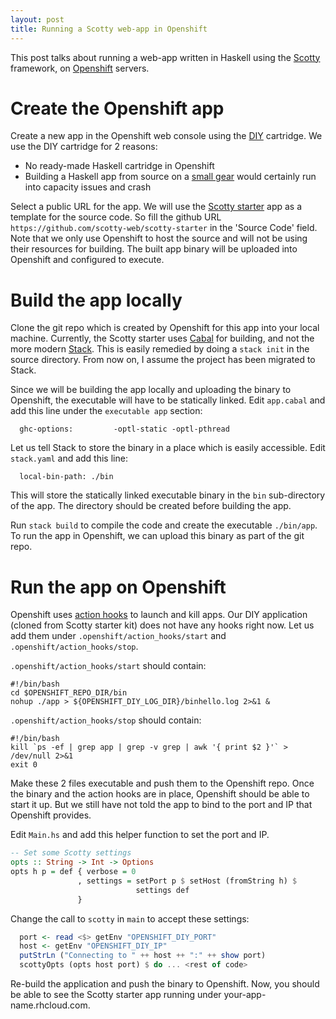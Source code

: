 ```yaml
---
layout: post
title: Running a Scotty web-app in Openshift
---
```


This post talks about running a web-app written in Haskell using the
[Scotty](https://github.com/scotty-web/scotty) framework, on
[Openshift](openshift.redhat.com) servers.

# Create the Openshift app

Create a new app in the Openshift web console using the
[DIY](https://developers.openshift.com/languages/diy.html) cartridge. We use the
DIY cartridge for 2 reasons:

* No ready-made Haskell cartridge in Openshift
* Building a Haskell app from source on a [small gear](https://developers.openshift.com/managing-your-applications/resource-management.html)
 would certainly run into capacity issues and crash

Select a public URL for the app. We will use the [Scotty starter](https://github.com/scotty-web/scotty-starter) app as a template for the source code.
So fill the github URL `https://github.com/scotty-web/scotty-starter` in the 'Source Code' field. Note that we only use Openshift to host the source and will not be using their resources for building. The built app binary will be uploaded into Openshift and configured to execute.

# Build the app locally

Clone the git repo which is created by Openshift for this app into your local machine. Currently, the Scotty starter uses [Cabal](https://www.haskell.org/cabal) for building, and not the more modern [Stack](https://www.haskellstack.org).
This is easily remedied by doing a `stack init` in the source directory. From now on, I assume the project has been migrated to Stack.

Since we will be building the app locally and uploading the binary to Openshift, the executable will have to be statically linked. Edit `app.cabal` and add this line under the `executable app` section:

      ghc-options:         -optl-static -optl-pthread

Let us tell Stack to store the binary in a place which is easily accessible. Edit `stack.yaml` and add this line:

      local-bin-path: ./bin

This will store the statically linked executable binary in the `bin` sub-directory of the app. The directory should be created before building the app.

Run `stack build` to compile the code and create the executable `./bin/app`. To run the app in Openshift, we can upload this binary as part of the git repo.

# Run the app on Openshift

Openshift uses [action hooks](https://developers.openshift.com/managing-your-applications/action-hooks.html) to launch and kill apps.
Our DIY application (cloned from Scotty starter kit) does not have any hooks right now. Let us add them under `.openshift/action_hooks/start` and `.openshift/action_hooks/stop`.

`.openshift/action_hooks/start` should contain:

    #!/bin/bash
    cd $OPENSHIFT_REPO_DIR/bin
    nohup ./app > ${OPENSHIFT_DIY_LOG_DIR}/binhello.log 2>&1 &

`.openshift/action_hooks/stop` should contain:

    #!/bin/bash
    kill `ps -ef | grep app | grep -v grep | awk '{ print $2 }'` > /dev/null 2>&1
    exit 0

Make these 2 files executable and push them to the Openshift repo. Once the binary and the action hooks are in place, Openshift should be able to start it up. But we still have not told the app to bind to the port and IP that Openshift provides.

Edit `Main.hs` and add this helper function to set the port and IP.

```haskell
-- Set some Scotty settings
opts :: String -> Int -> Options
opts h p = def { verbose = 0
               , settings = setPort p $ setHost (fromString h) $
                            settings def
               }
```

Change the call to `scotty` in `main` to accept these settings:

```haskell
  port <- read <$> getEnv "OPENSHIFT_DIY_PORT"
  host <- getEnv "OPENSHIFT_DIY_IP"
  putStrLn ("Connecting to " ++ host ++ ":" ++ show port)
  scottyOpts (opts host port) $ do ... <rest of code>
```

Re-build the application and push the binary to Openshift. Now, you should be able to see the Scotty starter app running under your-app-name.rhcloud.com.


